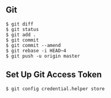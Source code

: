 ## Git
    $ git diff
    $ git status
    $ git add .
    $ git commit
    $ git commit --amend
    $ git rebase -i HEAD~4
    $ git push -u origin master

## Set Up Git Access Token
    $ git config credential.helper store
